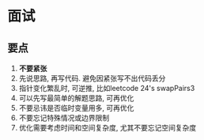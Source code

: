 # 面试

## 要点
1. **不要紧张**
1. 先说思路, 再写代码. 避免因紧张写不出代码丢分
1. 指针变化繁乱时, 可逆推, 比如leetcode 24's swapPairs3
1. 可以先写最简单的解题思路, 可再优化
1. 不要忌讳是否临时变量用多, 可再优化
1. 不要忘记特殊情况或边界限制
1. 优化需要考虑时间和空间复杂度, 尤其不要忘记空间复杂度